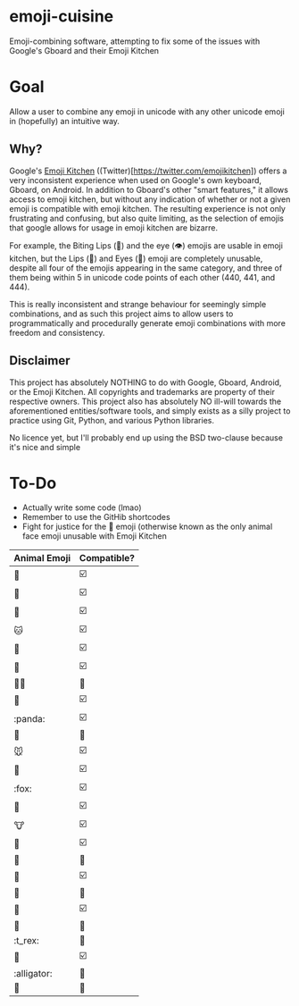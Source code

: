 # emoji-cuisine
Emoji-combining software, attempting to fix some of the issues with Google's Gboard and their Emoji Kitchen

# Goal
Allow a user to combine any emoji in unicode with any other unicode emoji in (hopefully) an intuitive way.

## Why?
Google's [Emoji Kitchen](https://www.google.com/search?q=emoji+kitchen) ((Twitter)[https://twitter.com/emojikitchen]) offers a very inconsistent experience when used on Google's own keyboard, Gboard, on Android. In addition to Gboard's other "smart features," it allows access to emoji kitchen, but without any indication of whether or not a given emoji is compatible with emoji kitchen. The resulting experience is not only frustrating and confusing, but also quite limiting, as the selection of emojis that google allows for usage in emoji kitchen are bizarre.

For example, the Biting Lips (🫦) and the eye (👁️) emojis are usable in emoji kitchen, but the Lips (👄) and Eyes (👀) emoji are completely unusable, despite all four of the emojis appearing in the same category, and three of them being within 5 in unicode code points of each other (440, 441, and 444).

This is really inconsistent and strange behaviour for seemingly simple combinations, and as such this project aims to allow users to programmatically and procedurally generate emoji combinations with more freedom and consistency.

## Disclaimer
This project has absolutely NOTHING to do with Google, Gboard, Android, or the Emoji Kitchen. All copyrights and trademarks are property of their respective owners. This project also has absolutely NO ill-will towards the aforementioned entities/software tools, and simply exists as a silly project to practice using Git, Python, and various Python libraries.

No licence yet, but I'll probably end up using the BSD two-clause because it's nice and simple

# To-Do
- Actually write some code (lmao)
- Remember to use the GitHib shortcodes
- Fight for justice for the :hamster: emoji (otherwise known as the only animal face emoji unusable with Emoji Kitchen

| Animal Emoji | Compatible? |
| ------------ | ----------- |
| :monkey: | :ballot_box_with_check: |
| :lion: | :ballot_box_with_check: |
| :tiger: | :ballot_box_with_check: |
| :cat: | :ballot_box_with_check: |
| :dog: | :ballot_box_with_check: |
| :bear: | :ballot_box_with_check: |
| :polar_bear: | :no_entry_sign: |
| :koala: | :ballot_box_with_check: |
| :panda: | :ballot_box_with_check: |
| :hamster: | :no_entry_sign: |
| :mouse: | :ballot_box_with_check: |
| :rabbit: | :ballot_box_with_check: |
| :fox: | :ballot_box_with_check: |
| :raccoon: | :ballot_box_with_check: |
| :cow: | :ballot_box_with_check: |
| :pig: | :ballot_box_with_check: |
| :zebra: | :no_entry_sign: |
| :unicorn: | :ballot_box_with_check: |
| :horse: | :no_entry_sign: |
| :frog: | :ballot_box_with_check: |
| :lizard: | :no_entry_sign: |
| :t_rex: | :no_entry_sign: |
| :turtle: | :ballot_box_with_check: |
| :alligator: | :no_entry_sign: |
| :snake: | :no_entry_sign: |
